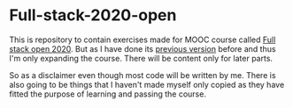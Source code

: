 # Full-stack-2020-open

This is repository to contain exercises made for MOOC course called [Full stack open 2020](https://fullstackopen.com/). But as I have done its [previous version](https://github.com/Jhoneagle/Full-stack-2018-open) before and thus I'm only expanding the course. There will be content only for later parts.

So as a disclaimer even though most code will be written by me. There is also going to be things that I haven't made myself only copied as they have fitted the purpose of learning and passing the course. 
